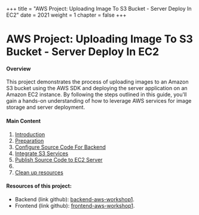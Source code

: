 +++
title = "AWS Project: Uploading Image To S3 Bucket - Server Deploy In EC2"
date = 2021
weight = 1
chapter = false
+++

# AWS Project: Uploading Image To S3 Bucket - Server Deploy In EC2

#### Overview

This project demonstrates the process of uploading images to an Amazon S3 bucket using the AWS SDK and deploying the server application on an Amazon EC2 instance. By following the steps outlined in this guide, you'll gain a hands-on understanding of how to leverage AWS services for image storage and server deployment.

#### Main Content

1. [Introduction](1-Introduction/)
2. [Preparation](2-Preparation/)
3. [Configure Source Code For Backend](3-Configure-Source-Code-For-Backend/)
4. [Integrate S3 Services](4-Integrate-S3-Services/)
5. [Publish Source Code to EC2 Server](5-Publish-Source-Code-to-EC2-Server/)
6.
7. [Clean up resources](7-Clean-up-resources)

#### Resources of this project:

- Backend (link github): [backend-aws-workshop1](https://github.com/linhlinh38/backend-aws-workshop1).
- Frontend (link github): [frontend-aws-workshop1](https://github.com/linhlinh38/frontend-aws-workshop1).
